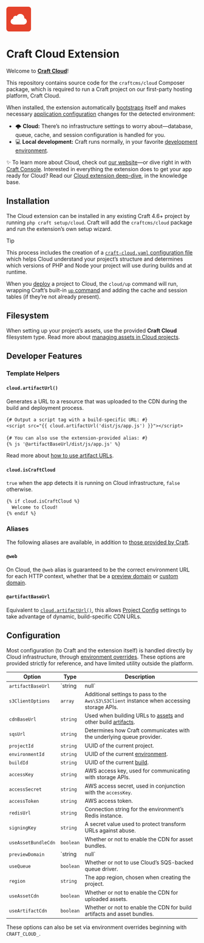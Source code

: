 <a href="https://craftcms.com/cloud" rel="noopener" target="_blank" title="Craft Cloud"><img src="https://raw.githubusercontent.com/craftcms/.github/v3/profile/product-icons/craft-cloud.svg" alt="Craft Cloud icon" width="65"></a>

# Craft Cloud Extension

Welcome to [**Craft Cloud**](https://craftcms.com/cloud)!

This repository contains source code for the `craftcms/cloud` Composer package, which is required to run a Craft project on our first-party hosting platform, Craft Cloud.

When installed, the extension automatically [bootstraps](https://www.yiiframework.com/doc/guide/2.0/en/runtime-bootstrapping) itself and makes necessary [application configuration](https://craftcms.com/docs/4.x/config/app.html) changes for the detected environment:

- :cloud_with_lightning: **Cloud:** There’s no infrastructure settings to worry about—database, queue, cache, and session configuration is handled for you.
- :computer: **Local development:** Craft runs normally, in your favorite [development environment](https://craftcms.com/docs/4.x/installation.html).

:sparkles: To learn more about Cloud, check out [our website](https://craftcms.com/cloud)—or dive right in with [Craft Console](https://console.craftcms.com/cloud). Interested in everything the extension does to get your app ready for Cloud? Read our [Cloud extension deep-dive](https://craftcms.com/knowledge-base/cloud-extension), in the knowledge base.

## Installation

The Cloud extension can be installed in any existing Craft 4.6+ project by running `php craft setup/cloud`. Craft will add the `craftcms/cloud` package and run the extension’s own setup wizard.

> [!TIP]
> This process includes the creation of a [`craft-cloud.yaml` configuration file](https://craftcms.com/knowledge-base/cloud-config) which helps Cloud understand your project’s structure and determines which versions of PHP and Node your project will use during builds and at runtime.

When you [deploy](https://craftcms.com/knowledge-base/cloud-deployment) a project to Cloud, the `cloud/up` command will run, wrapping Craft’s built-in [`up` command](https://craftcms.com/docs/4.x/console-commands.html#up) and adding the cache and session tables (if they’re not already present).

## Filesystem

When setting up your project’s assets, use the provided **Craft Cloud** filesystem type. Read more about [managing assets in Cloud projects](https://craftcms.com/knowledge-base/cloud-assets).

## Developer Features

### Template Helpers

#### `cloud.artifactUrl()`

Generates a URL to a resource that was uploaded to the CDN during the build and deployment process.

```twig
{# Output a script tag with a build-specific URL: #}
<script src="{{ cloud.artifactUrl('dist/js/app.js') }}"></script>

{# You can also use the extension-provided alias: #}
{% js '@artifactBaseUrl/dist/js/app.js' %}
```

Read more about [how to use artifact URLs](https://craftcms.com/knowledge-base/cloud-builds#artifact-uRLs).

#### `cloud.isCraftCloud`

`true` when the app detects it is running on Cloud infrastructure, `false` otherwise.

```twig
{% if cloud.isCraftCloud %}
  Welcome to Cloud!
{% endif %}
```

### Aliases

The following aliases are available, in addition to [those provided by Craft](https://craftcms.com/docs/4.x/config/#aliases).

#### `@web`

On Cloud, the `@web` alias is guaranteed to be the correct environment URL for each HTTP context, whether that be a [preview domain](https://craftcms.com/knowledge-base/cloud-domains#preview-domains) or [custom domain](https://craftcms.com/knowledge-base/cloud-domains#adding-a-domain).

#### `@artifactBaseUrl`

Equivalent to [`cloud.artifactUrl()`](#artifactUrl), this allows [Project Config](https://craftcms.com/docs/4.x/project-config.html) settings to take advantage of dynamic, build-specific CDN URLs.

## Configuration

Most configuration (to Craft and the extension itself) is handled directly by Cloud infrastructure, through [environment overrides](https://craftcms.com/docs/4.x/config/#environment-overrides). These options are provided strictly for reference, and have limited utility outside the platform.

| Option | Type | Description |
| --- | --- | --- |
| `artifactBaseUrl` | `string|null` | Directly set a fully-qualified URL to build artifacts. |
| `s3ClientOptions` | `array` | Additional settings to pass to the `Aws\S3\S3Client` instance when accessing storage APIs. |
| `cdnBaseUrl` | `string` | Used when building URLs to [assets](#filesystem) and other build [artifacts](#artifacturl). |
| `sqsUrl` | `string` | Determines how Craft communicates with the underlying queue provider. |
| `projectId` | `string` | UUID of the current project. |
| `environmentId` | `string` | UUID of the current [environment](https://craftcms.com/knowledge-base/cloud-environments). |
| `buildId` | `string` | UUID of the current [build](https://craftcms.com/knowledge-base/cloud-builds). |
| `accessKey` | `string` | AWS access key, used for communicating with storage APIs. |
| `accessSecret` | `string` | AWS access secret, used in conjunction with the `accessKey`. |
| `accessToken` | `string` | AWS access token. |
| `redisUrl` | `string` | Connection string for the environment’s Redis instance. |
| `signingKey` | `string` | A secret value used to protect transform URLs against abuse. |
| `useAssetBundleCdn` | `boolean` | Whether or not to enable the CDN for asset bundles. |
| `previewDomain` | `string|null` | Set when accessing an environment from its [preview domain](https://craftcms.com/knowledge-base/cloud-domains#preview-domains). |
| `useQueue` | `boolean` | Whether or not to use Cloud’s SQS-backed queue driver. |
| `region` | `string` | The app region, chosen when creating the project. |
| `useAssetCdn` | `boolean` | Whether or not to enable the CDN for uploaded assets. |
| `useArtifactCdn` | `boolean` | Whether or not to enable the CDN for build artifacts and asset bundles. |

These options can also be set via environment overrides beginning with `CRAFT_CLOUD_`.
